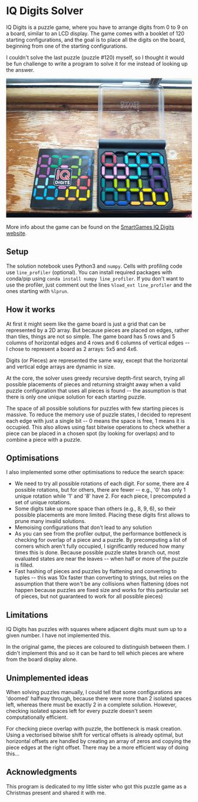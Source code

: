 # IQ Digits Solver

IQ Digits is a puzzle game, where you have to arrange digits from 0 to 9 on a board, similar to an LCD display.
The game comes with a booklet of 120 starting configurations, and the goal is to place all the digits on the board, beginning from one of the starting configurations.

I couldn't solve the last puzzle (puzzle #120) myself, so I thought it would be fun challenge to write a program to solve it for me instead of looking up the answer.

![Photo of a solved IQ Digits puzzle](iq_digits.jpg)

More info about the game can be found on the [SmartGames IQ Digits website](https://www.smartgames.eu/uk/one-player-games/iq-digits).

## Setup

The solution notebook uses Python3 and `numpy`. Cells with profiling code use `line_profiler` (optional).
You can install required packages with conda/pip using `conda install numpy line_profiler`.
If you don't want to use the profiler, just comment out the lines `%load_ext line_profiler` and the ones starting with `%lprun`.

## How it works

At first it might seem like the game board is just a grid that can be represented by a 2D array.
But because pieces are placed on edges, rather than tiles, things are not so simple.
The game board has 5 rows and 5 columns of horizontal edges and 4 rows and 6 columns of vertical edges -- I chose to represent a board as 2 arrays: 5x5 and 4x6.

Digits (or Pieces) are represented the same way, except that the horizontal and vertical edge arrays are dynamic in size.

At the core, the solver uses greedy recursive depth-first search, trying all possible placements of pieces and returning straight away when a valid puzzle configuration that uses all pieces is found -- the assumption is that there is only one unique solution for each starting puzzle.

The space of all possible solutions for puzzles with few starting pieces is massive.
To reduce the memory use of puzzle states, I decided to represent each edge with just a single bit -- 0 means the space is free, 1 means it is occupied.
This also allows using fast bitwise operations to check whether a piece can be placed in a chosen spot (by looking for overlaps) and to combine a piece with a puzzle.

## Optimisations

I also implemented some other optimisations to reduce the search space:
- We need to try all possible rotations of each digit. For some, there are 4 possible rotations, but for others, there are fewer -- e.g., '0' has only 1 unique rotation while '1' and '8' have 2. For each piece, I precomputed a set of unique rotations.
- Some digits take up more space than others (e.g., 8, 9, 6), so their possible placements are more limited. Placing these digits first allows to prune many invalid solutions.
- Memoising configurations that don't lead to any solution
- As you can see from the profiler output, the performance bottleneck is checking for overlap of a piece and a puzzle. By precomputing a list of corners which aren't fully occupied, I significantly reduced how many times this is done. Because possible puzzle states branch out, most evaluated states are near the leaves -- when half or more of the puzzle is filled. 
- Fast hashing of pieces and puzzles by flattening and converting to tuples -- this was 10x faster than converting to strings, but relies on the assumption that there won't be any collisions when flattening (does not happen because puzzles are fixed size and works for this particular set of pieces, but not guaranteed to work for all possible pieces)

## Limitations

IQ Digits has puzzles with squares where adjacent digits must sum up to a given number.
I have not implemented this.

In the original game, the pieces are coloured to distinguish between them.
I didn't implement this and so it can be hard to tell which pieces are where from the board display alone.

## Unimplemented ideas

When solving puzzles manually, I could tell that some configurations are 'doomed' halfway through, because there were more than 2 isolated spaces left, whereas there must be exactly 2 in a complete solution. However, checking isolated spaces left for every puzzle doesn't seem computationally efficient.

For checking piece overlap with puzzle, the bottleneck is mask creation.
Using a vectorised bitwise shift for vertical offsets is already optimal,
but horizontal offsets are handled by creating an array of zeros and copying the piece edges at the right offset. There may be a more efficient way of doing this...

## Acknowledgments

This program is dedicated to my little sister who got this puzzle game as a Christmas present and shared it with me.